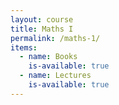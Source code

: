 ```yaml
---
layout: course
title: Maths I
permalink: /maths-1/
items:
  - name: Books
    is-available: true
  - name: Lectures
    is-available: true
---
```

